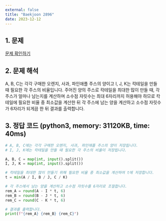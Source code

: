 ```yaml
---
external: false
title: "Baekjoon 2896"
date: 2023-12-12
---
```


## 1. 문제

[문제 확인하기](https://www.acmicpc.net/problem/2896)

## 2. 문제 해석

A, B, C는 각각 구매한 오렌지, 사과, 파인애플 주스의 양이고 I, J, K는 칵테일을 만들 때 필요한 각 주스의 비율입니다.
주어진 양의 주스로 칵테일을 최대한 많이 만들 때, 각 주스가 얼마나 남는지를 계산하며 소수점 자릿수는 최대 6자리까지 허용해야 하므로 칵테일에 필요한 비율 중 최소값을 계산한 뒤 각 주스에 남는 양을 계산하고 소수점 자릿수가 6자리가 되게끔 한 뒤 결과를 출력합니다.

## 3. 정답 코드 (python3, memory: 31120KB, time: 40ms)

```python
# A, B, C에는 각각 구매한 오렌지, 사과, 파인애플 주스의 양이 저장됩니다.
# I, J, K에는 칵테일을 만들 때 필요한 각 주스의 비율이 저장됩니다.

A, B, C = map(int, input().split())
I, J, K = map(int, input().split())

# 칵테일을 최대한 많이 만들기 위해 필요한 비율 중 최소값을 계산하여 t에 저장합니다.
t = min(A / I, B / J, C / K)

# 각 주스에서 남는 양을 계산하고 소수점 자릿수를 6자리로 조절합니다.
rem_A = round(A - I * t, 6)
rem_B = round(B - J * t, 6)
rem_C = round(C - K * t, 6)

# 결과를 출력합니다.
print(f"{rem_A} {rem_B} {rem_C}")
```
